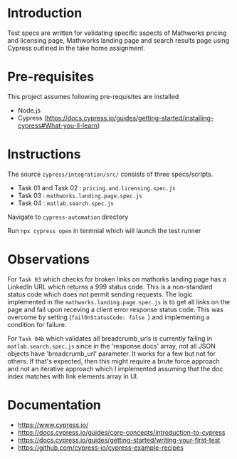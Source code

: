 # Introduction
Test specs are written for validating specific aspects of Mathworks pricing and licensing page, Mathworks landing page and search results page using Cypress outlined in the take home assignment.

# Pre-requisites
This project assumes following pre-requisites are installed
- Node.js
- Cypress (https://docs.cypress.io/guides/getting-started/installing-cypress#What-you-ll-learn)

# Instructions
The source `cypress/integration/src/` consists of three specs/scripts.
 - Task 01 and Task 02 : `pricing.and.licensing.spec.js`
 - Task 03 : `mathworks.landing.page.spec.js`
 - Task 04 : `matlab.search.spec.js`

Navigate to `cypress-automation` directory

Run `npx cypress open` in termnial which will launch the test runner

# Observations 
For `Task 03` which checks for broken links on mathorks landing page has a LinkedIn URL which returns a 999 status code. This is a non-standard status code which does not permit sending requests. The logic implemented in the `mathworks.landing.page.spec.js` is to get all links on the page and fail upon receving a client error response status code. This was overcome by setting (`failOnStatusCode: false `) and implementing a condition for failure.

For `Task 04b` which validates all breadcrumb_urls is currently failing in `matlab.search.spec.js` since in the 'response.docs' array, not all JSON objects have 'breadcrumb_url' parameter. It works for a few but not for others. If that's expected, then this might require a brute force approach and not an iterative approach which I implemented assuming that the doc index matches with link elements array in UI.

# Documentation
- https://www.cypress.io/
- https://docs.cypress.io/guides/core-concepts/introduction-to-cypress
- https://docs.cypress.io/guides/getting-started/writing-your-first-test
- https://github.com/cypress-io/cypress-example-recipes